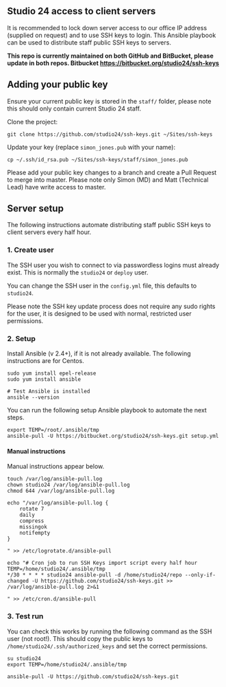 ## Studio 24 access to client servers

It is recommended to lock down server access to our office IP address (supplied on request) and to use SSH keys to login. This Ansible playbook can be used to distribute staff public SSH keys to servers.  

**This repo is currently maintained on both GitHub and BitBucket, please update in both repos. Bitbucket https://bitbucket.org/studio24/ssh-keys**

## Adding your public key

Ensure your current public key is stored in the `staff/` folder, please note this should only contain current Studio 24 staff.

Clone the project:

```
git clone https://github.com/studio24/ssh-keys.git ~/Sites/ssh-keys
```

Update your key (replace `simon_jones.pub` with your name):

```
cp ~/.ssh/id_rsa.pub ~/Sites/ssh-keys/staff/simon_jones.pub
```

Please add your public key changes to a branch and create a Pull Request to merge into master. Please note only Simon (MD) and Matt (Technical Lead) have write access to master.

## Server setup

The following instructions automate distributing staff public SSH keys to client servers every half hour.

### 1. Create user

The SSH user you wish to connect to via passwordless logins must already exist. This is normally the `studio24` or `deploy` user.

You can change the SSH user in the `config.yml` file, this defaults to `studio24`. 

Please note the SSH key update process does not require any sudo rights for the user, it is designed to be used with normal, restricted user permissions.

### 2. Setup

Install Ansible (v 2.4+), if it is not already available. The following instructions are for Centos.

```
sudo yum install epel-release
sudo yum install ansible

# Test Ansible is installed
ansible --version
```

You can run the following setup Ansible playbook to automate the next steps.

```
export TEMP=/root/.ansible/tmp
ansible-pull -U https://bitbucket.org/studio24/ssh-keys.git setup.yml
```

#### Manual instructions

Manual instructions appear below. 

```
touch /var/log/ansible-pull.log
chown studio24 /var/log/ansible-pull.log
chmod 644 /var/log/ansible-pull.log

echo "/var/log/ansible-pull.log {
    rotate 7
    daily
    compress
    missingok
    notifempty
}
      
" >> /etc/logrotate.d/ansible-pull

echo "# Cron job to run SSH Keys import script every half hour
TEMP=/home/studio24/.ansible/tmp
*/30 * * * * studio24 ansible-pull -d /home/studio24/repo --only-if-changed -U https://github.com/studio24/ssh-keys.git >> /var/log/ansible-pull.log 2>&1

" >> /etc/cron.d/ansible-pull
```

### 3. Test run 

You can check this works by running the following command as the SSH user (not root!). This should copy the public keys to `/home/studio24/.ssh/authorized_keys` and set the correct permissions. 

```
su studio24
export TEMP=/home/studio24/.ansible/tmp

ansible-pull -U https://github.com/studio24/ssh-keys.git
``` 
